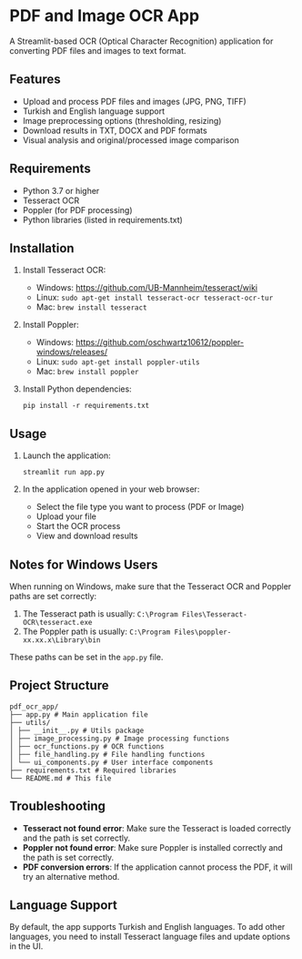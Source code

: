 # PDF and Image OCR App

A Streamlit-based OCR (Optical Character Recognition) application for converting PDF files and images to text format.

## Features

- Upload and process PDF files and images (JPG, PNG, TIFF)
- Turkish and English language support
- Image preprocessing options (thresholding, resizing)
- Download results in TXT, DOCX and PDF formats
- Visual analysis and original/processed image comparison

## Requirements

- Python 3.7 or higher
- Tesseract OCR
- Poppler (for PDF processing)
- Python libraries (listed in requirements.txt)

## Installation

1. Install Tesseract OCR:
   - Windows: https://github.com/UB-Mannheim/tesseract/wiki
   - Linux: `sudo apt-get install tesseract-ocr tesseract-ocr-tur`
   - Mac: `brew install tesseract`

2. Install Poppler:
   - Windows: https://github.com/oschwartz10612/poppler-windows/releases/
   - Linux: `sudo apt-get install poppler-utils`
   - Mac: `brew install poppler`

3. Install Python dependencies:
   ```
   pip install -r requirements.txt
   ```

## Usage

1. Launch the application:
   ```
   streamlit run app.py
   ```

2. In the application opened in your web browser:
   - Select the file type you want to process (PDF or Image)
   - Upload your file
   - Start the OCR process
   - View and download results

## Notes for Windows Users

When running on Windows, make sure that the Tesseract OCR and Poppler paths are set correctly:

1. The Tesseract path is usually: `C:\Program Files\Tesseract-OCR\tesseract.exe`
2. The Poppler path is usually: `C:\Program Files\poppler-xx.xx.x\Library\bin`

These paths can be set in the `app.py` file.

## Project Structure

```
pdf_ocr_app/
├── app.py # Main application file
├── utils/
│ ├── __init__.py # Utils package
│ ├── image_processing.py # Image processing functions
│ ├── ocr_functions.py # OCR functions
│ ├── file_handling.py # File handling functions
│ └── ui_components.py # User interface components
├── requirements.txt # Required libraries
└── README.md # This file
```

## Troubleshooting

- **Tesseract not found error**: Make sure the Tesseract is loaded correctly and the path is set correctly.
- **Poppler not found error**: Make sure Poppler is installed correctly and the path is set correctly.
- **PDF conversion errors**: If the application cannot process the PDF, it will try an alternative method.

## Language Support

By default, the app supports Turkish and English languages. To add other languages, you need to install Tesseract language files and update options in the UI. 